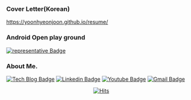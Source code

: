 
### Cover Letter(Korean)
https://yoonhyeonjoon.github.io/resume/


### Android Open play ground 
[![representative Badge](https://img.shields.io/badge/My%20Android%20Open%20Code-Compose%20%2F%20Firebase-brightgreen?style=flat-square&logo=github&link=https:/https://github.com/yoonhyeonjoon/ExtensibleOuverture/)](https://github.com/yoonhyeonjoon/ExtensibleOuverture/)


### About Me.

  [![Tech Blog Badge](http://img.shields.io/badge/-Tech%20blog-black?style=flat-square&logo=github&link=https://https://witcheryoon.tistory.com/)](https://witcheryoon.tistory.com/)  [![Linkedin Badge](https://img.shields.io/badge/-LinkedIn-blue?style=flat-square&logo=Linkedin&logoColor=white&link=https://www.linkedin.com/in/hyeonjoon-yoon-917474146/)](https://www.linkedin.com/in/hyeonjoon-yoon-917474146/) [![Youtube Badge](https://img.shields.io/badge/Youtube-ff0000?style=flat-square&logo=youtube&link=https://www.youtube.com/c/kyleschool)](https://www.youtube.com/channel/UCkNlNRBdW7HwEmGfoztr53g) [![Gmail Badge](https://img.shields.io/badge/Gmail-d14836?style=flat-square&logo=Gmail&logoColor=white&link=mailto:incarnatara@gmail.com)](mailto:incarnatara@gmail.com)

<div align=center>

[![Hits](https://hits.seeyoufarm.com/api/count/incr/badge.svg?url=https%3A%2F%2Fgithub.com%2Fyoonhyeonjoon&count_bg=%2379C83D&title_bg=%23555555&icon=&icon_color=%23E7E7E7&title=hits&edge_flat=false)](https://hits.seeyoufarm.com)
	
</div>
  
  
  
